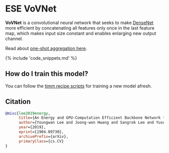 # ESE VoVNet

**VoVNet** is a convolutional neural network that seeks to make [DenseNet](https://paperswithcode.com/method/densenet) more efficient by concatenating all features only once in the last feature map, which makes input size constant and enables enlarging new output channel. 

Read about [one-shot aggregation here](https://paperswithcode.com/method/one-shot-aggregation).

{% include 'code_snippets.md' %}

## How do I train this model?

You can follow the [timm recipe scripts](https://rwightman.github.io/pytorch-image-models/scripts/) for training a new model afresh.

## Citation

```BibTeX
@misc{lee2019energy,
      title={An Energy and GPU-Computation Efficient Backbone Network for Real-Time Object Detection}, 
      author={Youngwan Lee and Joong-won Hwang and Sangrok Lee and Yuseok Bae and Jongyoul Park},
      year={2019},
      eprint={1904.09730},
      archivePrefix={arXiv},
      primaryClass={cs.CV}
}
```

<!--
Type: model-index
Collections:
- Name: ESE VovNet
  Paper:
    Title: 'CenterMask : Real-Time Anchor-Free Instance Segmentation'
    URL: https://paperswithcode.com/paper/centermask-real-time-anchor-free-instance-1
Models:
- Name: ese_vovnet19b_dw
  In Collection: ESE VovNet
  Metadata:
    FLOPs: 1711959904
    Parameters: 6540000
    File Size: 26243175
    Architecture:
    - Batch Normalization
    - Convolution
    - Max Pooling
    - One-Shot Aggregation
    - ReLU
    Tasks:
    - Image Classification
    Training Data:
    - ImageNet
    ID: ese_vovnet19b_dw
    Layers: 19
    Crop Pct: '0.875'
    Image Size: '224'
    Interpolation: bicubic
  Code: https://github.com/rwightman/pytorch-image-models/blob/d8e69206be253892b2956341fea09fdebfaae4e3/timm/models/vovnet.py#L361
  Weights: https://github.com/rwightman/pytorch-image-models/releases/download/v0.1-weights/ese_vovnet19b_dw-a8741004.pth
  Results:
  - Task: Image Classification
    Dataset: ImageNet
    Metrics:
      Top 1 Accuracy: 76.82%
      Top 5 Accuracy: 93.28%
- Name: ese_vovnet39b
  In Collection: ESE VovNet
  Metadata:
    FLOPs: 9089259008
    Parameters: 24570000
    File Size: 98397138
    Architecture:
    - Batch Normalization
    - Convolution
    - Max Pooling
    - One-Shot Aggregation
    - ReLU
    Tasks:
    - Image Classification
    Training Data:
    - ImageNet
    ID: ese_vovnet39b
    Layers: 39
    Crop Pct: '0.875'
    Image Size: '224'
    Interpolation: bicubic
  Code: https://github.com/rwightman/pytorch-image-models/blob/d8e69206be253892b2956341fea09fdebfaae4e3/timm/models/vovnet.py#L371
  Weights: https://github.com/rwightman/pytorch-image-models/releases/download/v0.1-weights/ese_vovnet39b-f912fe73.pth
  Results:
  - Task: Image Classification
    Dataset: ImageNet
    Metrics:
      Top 1 Accuracy: 79.31%
      Top 5 Accuracy: 94.72%
-->
